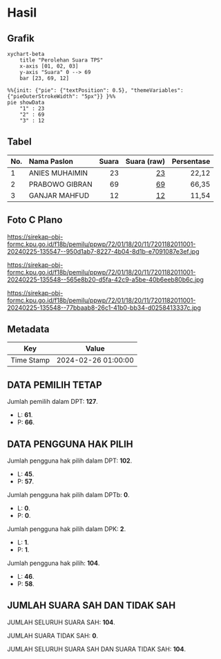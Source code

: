 # Hasil

## Grafik

```mermaid
xychart-beta
    title "Perolehan Suara TPS"
    x-axis [01, 02, 03]
    y-axis "Suara" 0 --> 69
    bar [23, 69, 12]
```

```mermaid
%%{init: {"pie": {"textPosition": 0.5}, "themeVariables": {"pieOuterStrokeWidth": "5px"}} }%%
pie showData
    "1" : 23
    "2" : 69
    "3" : 12
```

## Tabel

| No. | Nama Paslon    | Suara | Suara (raw) | Persentase |
|:--- |:-------------- | -----:| -----------:| ----------:|
| 1   | ANIES MUHAIMIN | 23    | [23][p-1]   | 22,12      |
| 2   | PRABOWO GIBRAN | 69    | [69][p-2]   | 66,35      |
| 3   | GANJAR MAHFUD  | 12    | [12][p-3]   | 11,54      |


[p-1]: https://github.com/gigit-pemilu/pemilu-2024-72-sulawesi-tengah/blob/main/pilpres/hitung-suara/sub/72-sulawesi-tengah/sub/01-banggai/sub/18-balantak-selatan/sub/2011-tanggawas/sub/001-tps/sub/paslon-1.txt
[p-2]: https://github.com/gigit-pemilu/pemilu-2024-72-sulawesi-tengah/blob/main/pilpres/hitung-suara/sub/72-sulawesi-tengah/sub/01-banggai/sub/18-balantak-selatan/sub/2011-tanggawas/sub/001-tps/sub/paslon-2.txt
[p-3]: https://github.com/gigit-pemilu/pemilu-2024-72-sulawesi-tengah/blob/main/pilpres/hitung-suara/sub/72-sulawesi-tengah/sub/01-banggai/sub/18-balantak-selatan/sub/2011-tanggawas/sub/001-tps/sub/paslon-3.txt

## Foto C Plano

https://sirekap-obj-formc.kpu.go.id/f18b/pemilu/ppwp/72/01/18/20/11/7201182011001-20240225-135547--950d1ab7-8227-4b04-8d1b-e7091087e3ef.jpg

https://sirekap-obj-formc.kpu.go.id/f18b/pemilu/ppwp/72/01/18/20/11/7201182011001-20240225-135548--565e8b20-d5fa-42c9-a5be-40b6eeb80b6c.jpg

https://sirekap-obj-formc.kpu.go.id/f18b/pemilu/ppwp/72/01/18/20/11/7201182011001-20240225-135548--77bbaab8-26c1-41b0-bb34-d0258413337c.jpg


## Metadata

| Key        | Value               |
| ---------- | ------------------- |
| Time Stamp | 2024-02-26 01:00:00 |


## DATA PEMILIH TETAP

Jumlah pemilih dalam DPT: **127**.
 * L: **61**.
 * P: **66**.

## DATA PENGGUNA HAK PILIH

Jumlah pengguna hak pilih dalam DPT: **102**.
 * L: **45**.
 * P: **57**.

Jumlah pengguna hak pilih dalam DPTb: **0**.
 * L: **0**.
 * P: **0**.

Jumlah pengguna hak pilih dalam DPK: **2**.
 * L: **1**.
 * P: **1**.

Jumlah pengguna hak pilih: **104**.
 * L: **46**.
 * P: **58**.

## JUMLAH SUARA SAH DAN TIDAK SAH

JUMLAH SELURUH SUARA SAH: **104**.

JUMLAH SUARA TIDAK SAH: **0**.

JUMLAH SELURUH SUARA SAH DAN SUARA TIDAK SAH: **104**.


